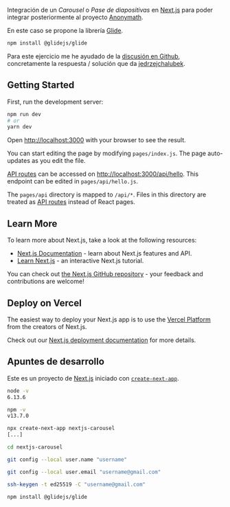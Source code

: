 Integración de un *Carousel* o *Pase de diapositivas* en [Next.js](https://nextjs.org/) para poder integrar posteriormente al proyecto [Anonymath](https://github.com/isfegu/anonymath).

En este caso se propone la librería [Glide](https://glidejs.com/).

```bash
npm install @glidejs/glide
```

Para este ejercicio me he ayudado de la [discusión en Github](https://github.com/glidejs/glide/issues/366), concretamente la respuesta / solución que da [jedrzejchalubek](https://github.com/jedrzejchalubek).

## Getting Started

First, run the development server:

```bash
npm run dev
# or
yarn dev
```

Open [http://localhost:3000](http://localhost:3000) with your browser to see the result.

You can start editing the page by modifying `pages/index.js`. The page auto-updates as you edit the file.

[API routes](https://nextjs.org/docs/api-routes/introduction) can be accessed on [http://localhost:3000/api/hello](http://localhost:3000/api/hello). This endpoint can be edited in `pages/api/hello.js`.

The `pages/api` directory is mapped to `/api/*`. Files in this directory are treated as [API routes](https://nextjs.org/docs/api-routes/introduction) instead of React pages.

## Learn More

To learn more about Next.js, take a look at the following resources:

- [Next.js Documentation](https://nextjs.org/docs) - learn about Next.js features and API.
- [Learn Next.js](https://nextjs.org/learn) - an interactive Next.js tutorial.

You can check out [the Next.js GitHub repository](https://github.com/vercel/next.js/) - your feedback and contributions are welcome!

## Deploy on Vercel

The easiest way to deploy your Next.js app is to use the [Vercel Platform](https://vercel.com/new?utm_medium=default-template&filter=next.js&utm_source=create-next-app&utm_campaign=create-next-app-readme) from the creators of Next.js.

Check out our [Next.js deployment documentation](https://nextjs.org/docs/deployment) for more details.

## Apuntes de desarrollo

Este es un proyecto de [Next.js](https://nextjs.org/) iniciado con [`create-next-app`](https://github.com/vercel/next.js/tree/canary/packages/create-next-app). 

```bash
node -v
6.13.6

npm -v
v13.7.0

npx create-next-app nextjs-carousel
[...]

cd nextjs-carousel

git config --local user.name "username"

git config --local user.email "username@gmail.com"

ssh-keygen -t ed25519 -C "username@gmail.com"

npm install @glidejs/glide
```
